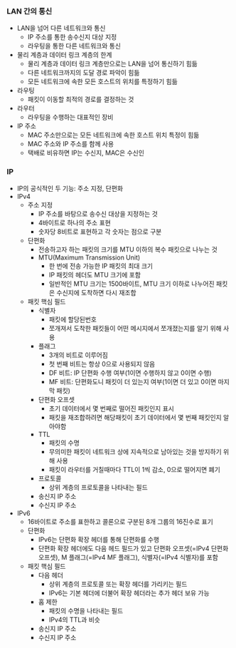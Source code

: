 ### LAN 간의 통신
- LAN을 넘어 다른 네트워크와 통신
  - IP 주소를 통한 송수신지 대상 지정
  - 라우팅을 통한 다른 네트워크와 통신
- 물리 계층과 데이터 링크 계층의 한계
  - 물리 계층과 데이터 링크 계층만으로는 LAN을 넘어 통신하기 힘듦
  - 다른 네트워크까지의 도달 경로 파악이 힘듦
  - 모든 네트워크에 속한 모든 호스트의 위치를 특정하기 힘듦
- 라우팅
  - 패킷이 이동할 최적의 경로를 결정하는 것
- 라우터
  - 라우팅을 수행하는 대표적인 장비
- IP 주소
  - MAC 주소만으로는 모든 네트워크에 속한 호스트 위치 특정이 힘듦
  - MAC 주소와 IP 주소를 함께 사용
  - 택배로 비유하면 IP는 수신지, MAC은 수신인

### IP
- IP의 공식적인 두 기능: 주소 지정, 단편화
- IPv4
  - 주소 지정
    - IP 주소를 바탕으로 송수신 대상을 지정하는 것
    - 4바이트로 하나의 주소 표현
    - 숫자당 8비트로 표현하고 각 숫자는 점으로 구분
  - 단편화
    - 전송하고자 하는 패킷의 크기를 MTU 이하의 복수 패킷으로 나누는 것
    - MTU(Maximum Transmission Unit)
      - 한 번에 전송 가능한 IP 패킷의 최대 크기
      - IP 패킷의 헤더도 MTU 크기에 포함
      - 일반적인 MTU 크기는 1500바이트, MTU 크기 이하로 나누어진 패킷은 수신지에 도착하면 다시 재조합
  - 패킷 핵심 필드
    - 식별자
      - 패킷에 할당된번호 
      - 쪼개져서 도착한 패킷들이 어떤 메시지에서 쪼개졌는지를 알기 위해 사용
    - 플래그
      - 3개의 비트로 이루어짐
      - 첫 번째 비트는 항상 0으로 사용되지 않음
      - DF 비트: IP 단편화 수행 여부(1이면 수행하지 않고 0이면 수행)
      - MF 비트: 단편화도니 패킷이 더 있는지 여부(1이면 더 있고 0이면 마지막 패킷)
    - 단편화 오프셋
      - 초기 데이터에서 몇 번째로 떨어진 패킷인지 표시
      - 패킷을 재조합하려면 해당패킷이 초기 데이터에서 몇 번째 패킷인지 알아야함
    - TTL
      - 패킷의 수명
      - 무의미한 패킷이 네트워크 상에 지속적으로 남아있는 것을 방지하기 위해 사용
      - 패킷이 라우터를 거칠때마다 TTL이 1씩 감소, 0으로 떨어지면 폐기
    - 프로토콜
      - 상위 계층의 프로토콜을 나타내는 필드
    - 송신지 IP 주소
    - 수신지 IP 주소
- IPv6
  - 16바이트로 주소를 표한하고 콜론으로 구분된 8개 그룹의 16진수로 표기
  - 단편화
    - IPv6는 단편화 확장 헤더를 통해 단편화를 수행
    - 단편화 확장 헤더에도 다음 헤드 필드가 있고 단편화 오프셋(=IPv4 단편화 오프셋), M 플래그(=IPv4 MF 플래그), 식별자(=IPv4 식별자)를 포함
  - 패킷 핵심 필드
    - 다음 헤더
      - 상위 계층의 프로토콜 또는 확장 헤더를 가리키는 필드
      - IPv6는 기본 헤더에 더불어 확장 헤더라는 추가 헤더 보유 가능
    - 홉 제한
      - 패킷의 수명을 나타내는 필드
      - IPv4의 TTL과 비슷
    - 송신지 IP 주소
    - 수신지 IP 주소